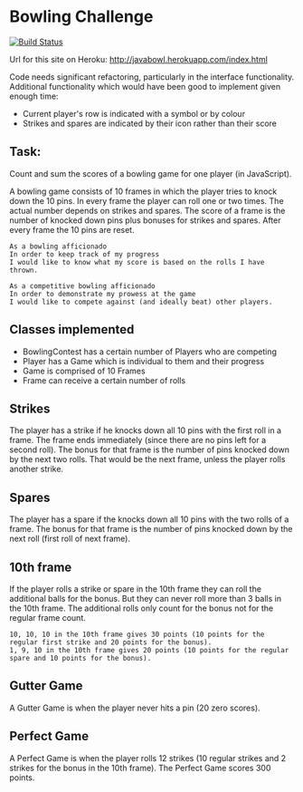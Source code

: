 
Bowling Challenge
=================

[![Build Status](https://travis-ci.org/james-miller/bowling-challenge.svg?branch=master)](https://travis-ci.org/james-miller/bowling-challenge)

Url for this site on Heroku: http://javabowl.herokuapp.com/index.html

Code needs significant refactoring, particularly in the interface functionality.
Additional functionality which would have been good to implement given enough time:
* Current player's row is indicated with a symbol or by colour
* Strikes and spares are indicated by their icon rather than their score

Task: 
-----

Count and sum the scores of a bowling game for one player (in JavaScript).

A bowling game consists of 10 frames in which the player tries to knock down the 10 pins. In every frame the player can roll one or two times. The actual number depends on strikes and spares. The score of a frame is the number of knocked down pins plus bonuses for strikes and spares. After every frame the 10 pins are reset.

```
As a bowling afficionado
In order to keep track of my progress
I would like to know what my score is based on the rolls I have thrown.

As a competitive bowling afficionado
In order to demonstrate my prowess at the game
I would like to compete against (and ideally beat) other players.
```


Classes implemented
-------------------

* BowlingContest has a certain number of Players who are competing
* Player has a Game which is individual to them and their progress
* Game is comprised of 10 Frames
* Frame can receive a certain number of rolls



## Strikes

The player has a strike if he knocks down all 10 pins with the first roll in a frame. The frame ends immediately (since there are no pins left for a second roll). The bonus for that frame is the number of pins knocked down by the next two rolls. That would be the next frame, unless the player rolls another strike.

## Spares

The player has a spare if the knocks down all 10 pins with the two rolls of a frame. The bonus for that frame is the number of pins knocked down by the next roll (first roll of next frame).

## 10th frame

If the player rolls a strike or spare in the 10th frame they can roll the additional balls for the bonus. But they can never roll more than 3 balls in the 10th frame. The additional rolls only count for the bonus not for the regular frame count.

    10, 10, 10 in the 10th frame gives 30 points (10 points for the regular first strike and 20 points for the bonus).
    1, 9, 10 in the 10th frame gives 20 points (10 points for the regular spare and 10 points for the bonus).

## Gutter Game

A Gutter Game is when the player never hits a pin (20 zero scores).

## Perfect Game

A Perfect Game is when the player rolls 12 strikes (10 regular strikes and 2 strikes for the bonus in the 10th frame). The Perfect Game scores 300 points.
